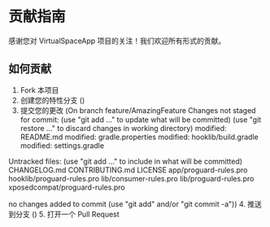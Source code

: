 # 贡献指南

感谢您对 VirtualSpaceApp 项目的关注！我们欢迎所有形式的贡献。

## 如何贡献

1. Fork 本项目
2. 创建您的特性分支 ()
3. 提交您的更改 (On branch feature/AmazingFeature
Changes not staged for commit:
  (use "git add <file>..." to update what will be committed)
  (use "git restore <file>..." to discard changes in working directory)
	modified:   README.md
	modified:   gradle.properties
	modified:   hooklib/build.gradle
	modified:   settings.gradle

Untracked files:
  (use "git add <file>..." to include in what will be committed)
	CHANGELOG.md
	CONTRIBUTING.md
	LICENSE
	app/proguard-rules.pro
	hooklib/proguard-rules.pro
	lib/consumer-rules.pro
	lib/proguard-rules.pro
	xposedcompat/proguard-rules.pro

no changes added to commit (use "git add" and/or "git commit -a"))
4. 推送到分支 ()
5. 打开一个 Pull Request
